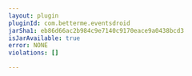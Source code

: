 ```yaml
---
layout: plugin
pluginId: com.betterme.eventsdroid
jarSha1: eb86d66ac2b984c9e7140c9170eace9a0438bcd3
isJarAvailable: true
error: NONE
violations: []

---
```

